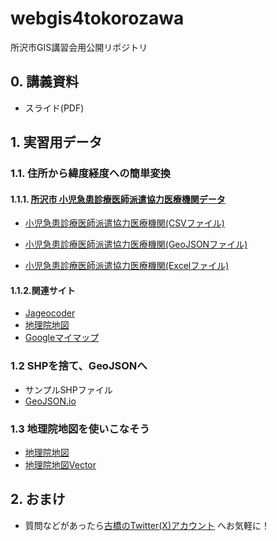 # webgis4tokorozawa
所沢市GIS講習会用公開リポジトリ

## 0. 講義資料
 * スライド(PDF)

## 1. 実習用データ

### 1.1. 住所から緯度経度への簡単変換
#### 1.1.1. [所沢市 小児急患診療医師派遣協力医療機関データ](https://www.city.tokorozawa.saitama.jp/iryo/kyukyugairainogoannai/syounikyuukansinryou.html)
 * [小児急患診療医師派遣協力医療機関(CSVファイル)](https://github.com/furuhashilab/webgis4tokorozawa/blob/main/data/%E5%B0%8F%E5%85%90%E6%80%A5%E6%82%A3%E8%A8%BA%E7%99%82%E5%8C%BB%E5%B8%AB%E6%B4%BE%E9%81%A3%E5%8D%94%E5%8A%9B%E5%8C%BB%E7%99%82%E6%A9%9F%E9%96%A2.csv)

 * [小児急患診療医師派遣協力医療機関(GeoJSONファイル)](https://github.com/furuhashilab/webgis4tokorozawa/blob/main/data/%E5%B0%8F%E5%85%90%E6%80%A5%E6%82%A3%E8%A8%BA%E7%99%82%E5%8C%BB%E5%B8%AB%E6%B4%BE%E9%81%A3%E5%8D%94%E5%8A%9B%E5%8C%BB%E7%99%82%E6%A9%9F%E9%96%A2.geojson)

 * [小児急患診療医師派遣協力医療機関(Excelファイル)](https://github.com/furuhashilab/webgis4tokorozawa/blob/main/data/%E5%B0%8F%E5%85%90%E6%80%A5%E6%82%A3%E8%A8%BA%E7%99%82%E5%8C%BB%E5%B8%AB%E6%B4%BE%E9%81%A3%E5%8D%94%E5%8A%9B%E5%8C%BB%E7%99%82%E6%A9%9F%E9%96%A2.geojson)


#### 1.1.2.関連サイト
 * [Jageocoder](https://jageocoder.info-proto.com/)
 * [地理院地図](https://maps.gsi.go.jp/)
 * [Googleマイマップ](https://www.google.com/maps/d/u/0/)

### 1.2 SHPを捨て、GeoJSONへ
 * サンプルSHPファイル
 * [GeoJSON.io](https://geojson.io/)

### 1.3 地理院地図を使いこなそう
 * [地理院地図](https://maps.gsi.go.jp/)
 * [地理院地図Vector](https://maps.gsi.go.jp/vector/)


## 2. おまけ
 * 質問などがあったら[古橋のTwitter(X)アカウント](https://twitter.com/mapconcierge) へお気軽に！

